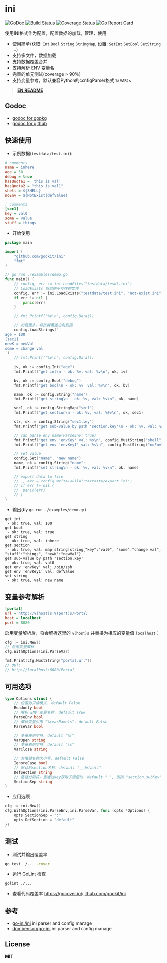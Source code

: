 # ini

[![GoDoc](https://godoc.org/github.com/gookit/ini?status.svg)](https://godoc.org/github.com/gookit/ini)
[![Build Status](https://travis-ci.org/gookit/ini.svg?branch=master)](https://travis-ci.org/gookit/ini)
[![Coverage Status](https://coveralls.io/repos/github/gookit/ini/badge.svg?branch=master)](https://coveralls.io/github/gookit/ini?branch=master)
[![Go Report Card](https://goreportcard.com/badge/github.com/gookit/ini)](https://goreportcard.com/report/github.com/gookit/ini)

使用INI格式作为配置，配置数据的加载，管理，使用

- 使用简单(获取: `Int` `Bool` `String` `StringMap`, 设置: `SetInt` `SetBool` `SetString` ...)
- 支持多文件，数据加载
- 支持数据覆盖合并
- 支持解析 ENV 变量名
- 完善的单元测试(coverage > 90%)
- 支持变量参考，默认兼容Python的configParser格式 `%(VAR)s`

> **[EN README](README.md)**

## Godoc

- [godoc for gopkg](https://godoc.org/gopkg.in/gookit/ini.v1)
- [godoc for github](https://godoc.org/github.com/gookit/ini)

## 快速使用

- 示例数据(`testdata/test.ini`):

```ini
# comments
name = inhere
age = 50
debug = true
hasQuota1 = 'this is val'
hasQuota2 = "this is val1"
shell = ${SHELL}
noEnv = ${NotExist|defValue}

; comments
[sec1]
key = val0
some = value
stuff = things
```

- 开始使用

```go
package main

import (
	"github.com/gookit/ini"
	"fmt"
)

// go run ./examples/demo.go
func main() {
	// config, err := ini.LoadFiles("testdata/tesdt.ini")
	// LoadExists 将忽略不存在的文件
	config, err := ini.LoadExists("testdata/test.ini", "not-exist.ini")
	if err != nil {
		panic(err)
	}

	// fmt.Printf("%v\n", config.Data())

	// 加载更多，将按键覆盖之前数据
	config.LoadStrings(`
age = 100
[sec1]
newK = newVal
some = change val
`)
	// fmt.Printf("%v\n", config.Data())
	
	iv, ok := config.Int("age")
	fmt.Printf("get int\n - ok: %v, val: %v\n", ok, iv)

	bv, ok := config.Bool("debug")
	fmt.Printf("get bool\n - ok: %v, val: %v\n", ok, bv)

	name, ok := config.String("name")
	fmt.Printf("get string\n - ok: %v, val: %v\n", ok, name)

	sec1, ok := config.StringMap("sec1")
	fmt.Printf("get section\n - ok: %v, val: %#v\n", ok, sec1)

	str, ok := config.String("sec1.key")
	fmt.Printf("get sub-value by path 'section.key'\n - ok: %v, val: %s\n", ok, str)

	// can parse env name(ParseEnv: true)
	fmt.Printf("get env 'envKey' val: %s\n", config.MustString("shell"))
	fmt.Printf("get env 'envKey1' val: %s\n", config.MustString("noEnv"))

	// set value
	config.Set("name", "new name")
	name, ok = config.String("name")
	fmt.Printf("set string\n - ok: %v, val: %v\n", ok, name)

	// export data to file
	// _, err = config.WriteToFile("testdata/export.ini")
	// if err != nil {
	// 	panic(err)
	// }
}
```

- 输出(by `go run ./examples/demo.go`)

```text
get int
 - ok: true, val: 100
get bool
 - ok: true, val: true
get string
 - ok: true, val: inhere
get section
 - ok: true, val: map[string]string{"key":"val0", "some":"change val", "stuff":"things", "newK":"newVal"}
get sub-value by path 'section.key'
 - ok: true, val: val0
get env 'envKey' val: /bin/zsh
get env 'envKey1' val: defValue
set string
 - ok: true, val: new name
```

## 变量参考解析

```ini
[portal] 
url = http://%(host)s:%(port)s/Portal
host = localhost 
port = 8080
```

启用变量解析后，将会解析这里的 `%(host)s` 并替换为相应的变量值 `localhost`：

```go
cfg := ini.New()
// 启用变量解析
cfg.WithOptions(ini.ParseVar)

fmt.Print(cfg.MustString("portal.url"))
// OUT: 
// http://localhost:8080/Portal 
```

## 可用选项

```go
type Options struct {
	// 设置为只读模式. default False
	Readonly bool
	// 解析 ENV 变量名称. default True
	ParseEnv bool
	// 解析变量引用 "%(varName)s". default False
	ParseVar bool

	// 变量左侧字符. default "%("
	VarOpen string
	// 变量右侧字符. default ")s"
	VarClose string

	// 忽略键名称大小写. default False
	IgnoreCase bool
	// 默认的section名称. default "__default"
	DefSection string
	// 路径分隔符，当通过key获取子级值时. default ".", 例如 "section.subKey"
	SectionSep string
}
```

- 应用选项

```go
cfg := ini.New()
cfg.WithOptions(ini.ParseEnv,ini.ParseVar, func (opts *Options) {
	opts.SectionSep = ":"
	opts.DefSection = "default"
})
```

## 测试

- 测试并输出覆盖率

```bash
go test ./... -cover
```

- 运行 GoLint 检查

```bash
golint ./... 
```

- 查看代码覆盖率 https://gocover.io/github.com/gookit/ini

## 参考 

- [go-ini/ini](https://github.com/go-ini/ini) ini parser and config manage
- [dombenson/go-ini](https://github.com/dombenson/go-ini) ini parser and config manage

## License

**MIT**
